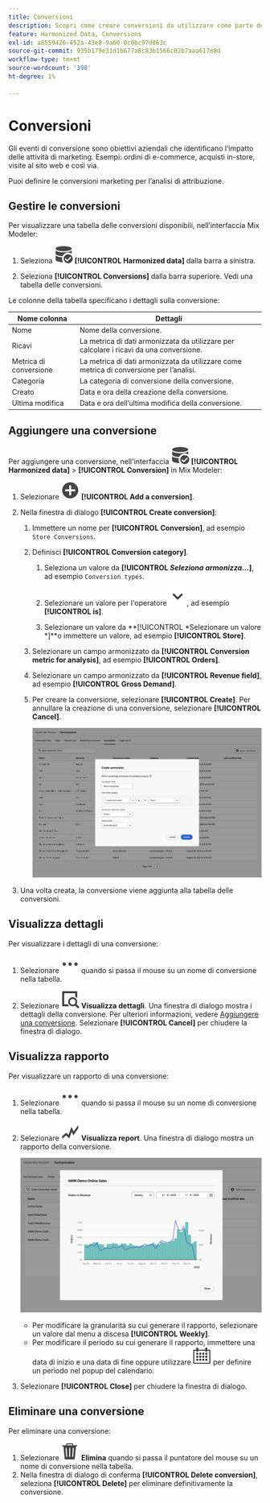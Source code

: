 ```yaml
---
title: Conversioni
description: Scopri come creare conversioni da utilizzare come parte dell’armonizzazione dei dati in Mix Modeler.
feature: Harmonized Data, Conversions
exl-id: a8559426-452a-43e8-9a60-0c0bc97d863c
source-git-commit: 935b179e31d1b677a8c83b1566c02b7aaa617e8d
workflow-type: tm+mt
source-wordcount: '398'
ht-degree: 1%

---
```


# Conversioni

Gli eventi di conversione sono obiettivi aziendali che identificano l’impatto delle attività di marketing. Esempi: ordini di e-commerce, acquisti in-store, visite al sito web e così via.

Puoi definire le conversioni marketing per l’analisi di attribuzione.

## Gestire le conversioni

Per visualizzare una tabella delle conversioni disponibili, nell’interfaccia Mix Modeler:

1. Seleziona ![DataSearch](/help/assets/icons/DataCheck.svg) **[!UICONTROL Harmonized data]** dalla barra a sinistra.

1. Seleziona **[!UICONTROL Conversions]** dalla barra superiore. Vedi una tabella delle conversioni.

Le colonne della tabella specificano i dettagli sulla conversione:

| Nome colonna | Dettagli |
| --- | ---|
| Nome | Nome della conversione. |
| Ricavi | La metrica di dati armonizzata da utilizzare per calcolare i ricavi da una conversione. |
| Metrica di conversione | La metrica di dati armonizzata da utilizzare come metrica di conversione per l’analisi. |
| Categoria | La categoria di conversione della conversione. |
| Creato | Data e ora della creazione della conversione. |
| Ultima modifica | Data e ora dell’ultima modifica della conversione. |


## Aggiungere una conversione

Per aggiungere una conversione, nell&#39;interfaccia ![DataSearch](/help/assets/icons/DataCheck.svg) **[!UICONTROL Harmonized data]** > **[!UICONTROL Conversion]** in Mix Modeler:

1. Selezionare ![Aggiungi](/help/assets/icons/AddCircle.svg) **[!UICONTROL Add a conversion]**.

1. Nella finestra di dialogo **[!UICONTROL Create conversion]**:

   1. Immettere un nome per **[!UICONTROL Conversion]**, ad esempio `Store Conversions`.

   1. Definisci **[!UICONTROL Conversion category]**.

      1. Seleziona un valore da **[!UICONTROL *Seleziona armonizza...*]**, ad esempio `Conversion types`.

      1. Selezionare un valore per l&#39;operatore ![Chevron](/help/assets/icons/ChevronDown.svg), ad esempio **[!UICONTROL is]**.

      1. Selezionare un valore da **[!UICONTROL *Selezionare un valore *]**o immettere un valore, ad esempio **[!UICONTROL Store]**.

   1. Selezionare un campo armonizzato da **[!UICONTROL Conversion metric for analysis]**, ad esempio **[!UICONTROL Orders]**.

   1. Selezionare un campo armonizzato da **[!UICONTROL Revenue field]**, ad esempio **[!UICONTROL Gross Demand]**.

   1. Per creare la conversione, selezionare **[!UICONTROL Create]**. Per annullare la creazione di una conversione, selezionare **[!UICONTROL Cancel]**.

      ![Testo alternativo](/help/assets/create-conversion.png)

1. Una volta creata, la conversione viene aggiunta alla tabella delle conversioni.


## Visualizza dettagli

Per visualizzare i dettagli di una conversione:

1. Selezionare ![Altro](/help/assets/icons/More.svg) quando si passa il mouse su un nome di conversione nella tabella.

1. Selezionare ![Visualizza](/help/assets/icons/ViewDetail.svg) **Visualizza dettagli**. Una finestra di dialogo mostra i dettagli della conversione. Per ulteriori informazioni, vedere [Aggiungere una conversione](#add-a-conversion). Selezionare **[!UICONTROL Cancel]** per chiudere la finestra di dialogo.

## Visualizza rapporto

Per visualizzare un rapporto di una conversione:

1. Selezionare ![Altro](/help/assets/icons/More.svg) quando si passa il mouse su un nome di conversione nella tabella.

1. Selezionare ![GraphTrend](/help/assets/icons/GraphTrend.svg) **Visualizza report**. Una finestra di dialogo mostra un rapporto della conversione.

   ![Rapporto vista conversione](../assets/conversion-view-report.png)

   * Per modificare la granularità su cui generare il rapporto, selezionare un valore dal menu a discesa **[!UICONTROL Weekly]**.
   * Per modificare il periodo su cui generare il rapporto, immettere una data di inizio e una data di fine oppure utilizzare ![Calendario](/help/assets/icons/Calendar.svg) per definire un periodo nel popup del calendario.

1. Selezionare **[!UICONTROL Close]** per chiudere la finestra di dialogo.

## Eliminare una conversione

Per eliminare una conversione:

1. Selezionare ![Elimina](/help/assets/icons/Delete.svg) **Elimina** quando si passa il puntatore del mouse su un nome di conversione nella tabella.
1. Nella finestra di dialogo di conferma **[!UICONTROL Delete conversion]**, seleziona **[!UICONTROL Delete]** per eliminare definitivamente la conversione.
